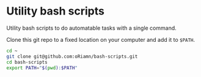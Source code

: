 # Utility bash scripts
Utility bash scripts to do automatable tasks with a single command.

Clone this git repo to a fixed location on your computer and add it to `$PATH`.
```sh
cd ~
git clone git@github.com:oRiamn/bash-scripts.git
cd bash-scripts
export PATH="$(pwd):$PATH"
```
